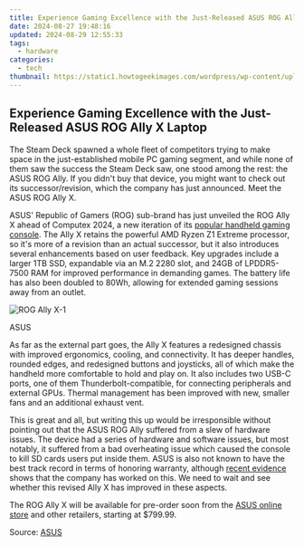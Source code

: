 ```yaml
---
title: Experience Gaming Excellence with the Just-Released ASUS ROG Ally X Laptop
date: 2024-08-27 19:48:16
updated: 2024-08-29 12:55:33
tags:
  - hardware
categories:
  - tech
thumbnail: https://static1.howtogeekimages.com/wordpress/wp-content/uploads/2024/05/rog-ally-x-hero.jpg
---
```


## Experience Gaming Excellence with the Just-Released ASUS ROG Ally X Laptop

The Steam Deck spawned a whole fleet of competitors trying to make space in the just-established mobile PC gaming segment, and while none of them saw the success the Steam Deck saw, one stood among the rest: the ASUS ROG Ally. If you didn't buy that device, you might want to check out its successor/revision, which the company has just announced. Meet the ASUS ROG Ally X.

 ASUS' Republic of Gamers (ROG) sub-brand has just unveiled the ROG Ally X ahead of Computex 2024, a new iteration of its [popular handheld gaming console](https://extra-lessons.techidaily.com/easier-than-ever-simplified-hdr-photography-insights/). The Ally X retains the powerful AMD Ryzen Z1 Extreme processor, so it's more of a revision than an actual successor, but it also introduces several enhancements based on user feedback. Key upgrades include a larger 1TB SSD, expandable via an M.2 2280 slot, and 24GB of LPDDR5-7500 RAM for improved performance in demanding games. The battery life has also been doubled to 80Wh, allowing for extended gaming sessions away from an outlet.

![ROG Ally X-1](https://static1.howtogeekimages.com/wordpress/wp-content/uploads/2024/05/rog-ally-x-1.jpg) 

ASUS

 As far as the external part goes, the Ally X features a redesigned chassis with improved ergonomics, cooling, and connectivity. It has deeper handles, rounded edges, and redesigned buttons and joysticks, all of which make the handheld more comfortable to hold and play on. It also includes two USB-C ports, one of them Thunderbolt-compatible, for connecting peripherals and external GPUs. Thermal management has been improved with new, smaller fans and an additional exhaust vent.

 This is great and all, but writing this up would be irresponsible without pointing out that the ASUS ROG Ally suffered from a slew of hardware issues. The device had a series of hardware and software issues, but most notably, it suffered from a bad overheating issue which caused the console to kill SD cards users put inside them. ASUS is also not known to have the best track record in terms of honoring warranty, although [recent evidence](https://www.youtube.com/watch?v=xJKzKbqxa0A) shows that the company has worked on this. We need to wait and see whether this revised Ally X has improved in these aspects.

 The ROG Ally X will be available for pre-order soon from the [ASUS online store](https://press.asus.com/news/press-releases/asus-rog-ally-x-upgraded-windows-handheld-gaming-console/) and other retailers, starting at $799.99.

 Source: [ASUS](https://press.asus.com/news/press-releases/asus-rog-ally-x-upgraded-windows-handheld-gaming-console/)

<ins class="adsbygoogle"
     style="display:block"
     data-ad-format="autorelaxed"
     data-ad-client="ca-pub-7571918770474297"
     data-ad-slot="1223367746"></ins>



<ins class="adsbygoogle"
     style="display:block"
     data-ad-client="ca-pub-7571918770474297"
     data-ad-slot="8358498916"
     data-ad-format="auto"
     data-full-width-responsive="true"></ins>
